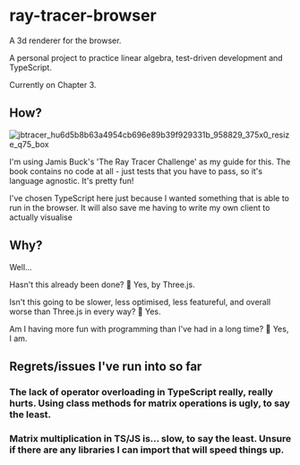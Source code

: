 # ray-tracer-browser
A 3d renderer for the browser. 

A personal project to practice linear algebra, test-driven development and TypeScript.

Currently on Chapter 3.


## How?

![jbtracer_hu6d5b8b63a4954cb696e89b39f929331b_958829_375x0_resize_q75_box](https://user-images.githubusercontent.com/96100043/231012265-9fef0cae-2c2e-46ff-bed7-893515e5db18.jpg)

I'm using Jamis Buck's 'The Ray Tracer Challenge' as my guide for this.
The book contains no code at all - just tests that you have to pass, so it's language agnostic. 
It's pretty fun!

I've chosen TypeScript here just because I wanted something that is able to run in the browser. It will also save me having to write my own client to actually visualise

## Why?

Well...

Hasn't this already been done? 🤡 Yes, by Three.js.

Isn't this going to be slower, less optimised, less featureful, and overall worse than Three.js in every way? 🤡 Yes.

Am I having more fun with programming than I've had in a long time? 💪 Yes, I am.

## Regrets/issues I've run into so far

### The lack of operator overloading in TypeScript really, really hurts. Using class methods for matrix operations is ugly, to say the least.

### Matrix multiplication in TS/JS is... slow, to say the least. Unsure if there are any libraries I can import that will speed things up.
